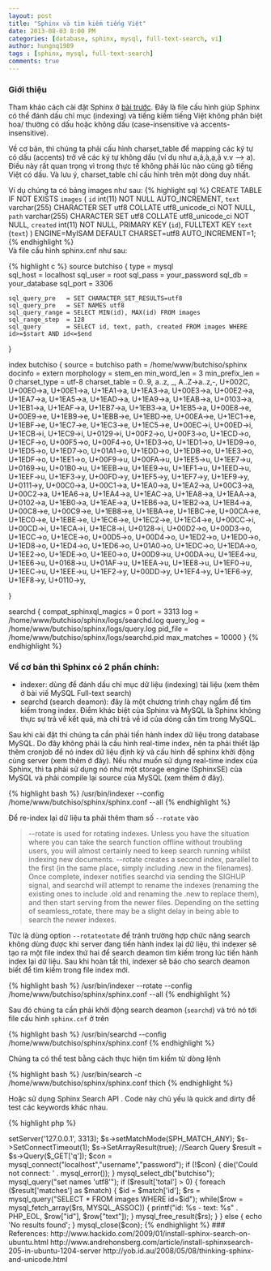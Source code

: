```yaml
---
layout: post
title: "Sphinx và tìm kiếm tiếng Việt"
date: 2013-08-03 8:00 PM
categories: [database, sphinx, mysql, full-text-search, vi]
author: hungnq1989
tags : [sphinx, mysql, full-text-search]
comments: true
---
```


### Giới thiệu
Tham khảo cách cài đặt Sphinx ở [bài trước](/2012/04/cai-va-chay-thu-sphinx-tren-windows.html). Đây là file cấu hình giúp Sphinx có thể đánh dấu chỉ mục (indexing) và tiếng kiếm tiếng Việt không phân biệt hoa/ thường có dấu hoặc không dấu (case-insensitive và accents-insensitive).

Về cơ bản, thì chúng ta phải cấu hình charset_table để mapping các ký tự có dấu (accents) trở về các ký tự không dấu (ví dụ như a,á,à,ạ,ã v.v --> a). Điều này rất quan trọng vì trong thực tế không phải lúc nào cũng gõ tiếng Việt có dấu. Và lưu ý, charset_table chỉ cấu hình trên một dòng duy nhất.

Ví dụ chúng ta có bảng images như sau:
{% highlight sql %}
CREATE TABLE IF NOT EXISTS `images` (
  `id` int(11) NOT NULL AUTO_INCREMENT,
  `text` varchar(255) CHARACTER SET utf8 COLLATE utf8_unicode_ci NOT NULL,
  `path` varchar(255) CHARACTER SET utf8 COLLATE utf8_unicode_ci NOT NULL,
  `created` int(11) NOT NULL,
  PRIMARY KEY (`id`),
  FULLTEXT KEY `text` (`text`)
) ENGINE=MyISAM  DEFAULT CHARSET=utf8 AUTO_INCREMENT=1;
{% endhighlight %}  
Và file cấu hình sphinx.cnf như sau:

{% highlight c %}
source butchiso {
    type     = mysql   
    sql_host = localhost
    sql_user = root
    sql_pass = your_password
    sql_db   = your_database
    sql_port = 3306
    
    sql_query_pre   = SET CHARACTER_SET_RESULTS=utf8
    sql_query_pre   = SET NAMES utf8
    sql_query_range = SELECT MIN(id), MAX(id) FROM images
    sql_range_step  = 128
    sql_query       = SELECT id, text, path, created FROM images WHERE id>=$start AND id<=$end
}
 
index butchiso {
    source = butchiso
    path = /home/www/butchiso/sphinx
    docinfo = extern
    morphology = stem_en
    min_word_len = 3
    min_prefix_len = 0
    charset_type   = utf-8
    charset_table = 0..9, a..z, _, A..Z->a..z,-, U+002C, \
    U+00E0->a, U+00E1->a, U+1EA1->a, U+1EA3->a, U+00E3->a, U+00E2->a, U+1EA7->a, U+1EA5->a, U+1EAD->a, U+1EA9->a, U+1EAB->a, U+0103->a, U+1EB1->a, U+1EAF->a, U+1EB7->a, U+1EB3->a, U+1EB5->a, U+00E8->e, U+00E9->e, U+1EB9->e, U+1EBB->e, U+1EBD->e, U+00EA->e, U+1EC1->e, U+1EBF->e, U+1EC7->e, U+1EC3->e, U+1EC5->e, U+00EC->i, U+00ED->i, U+1ECB->i, U+1EC9->i, U+0129->i, U+00F2->o, U+00F3->o, U+1ECD->o, U+1ECF->o, U+00F5->o, U+00F4->o, U+1ED3->o, U+1ED1->o, U+1ED9->o, U+1ED5->o, U+1ED7->o, U+01A1->o, U+1EDD->o, U+1EDB->o, U+1EE3->o, U+1EDF->o, U+1EE1->o, U+00F9->u, U+00FA->u, U+1EE5->u, U+1EE7->u, U+0169->u, U+01B0->u, U+1EEB->u, U+1EE9->u, U+1EF1->u, U+1EED->u, U+1EEF->u, U+1EF3->y, U+00FD->y, U+1EF5->y, U+1EF7->y, U+1EF9->y, U+0111->y, U+00C0->a, U+00C1->a, U+1EA0->a, U+1EA2->a, U+00C3->a, U+00C2->a, U+1EA6->a, U+1EA4->a, U+1EAC->a, U+1EA8->a, U+1EAA->a, U+0102->a, U+1EB0->a, U+1EAE->a, U+1EB6->a, U+1EB2->a, U+1EB4->a, U+00C8->e, U+00C9->e, U+1EB8->e, U+1EBA->e, U+1EBC->e, U+00CA->e, U+1EC0->e, U+1EBE->e, U+1EC6->e, U+1EC2->e, U+1EC4->e, U+00CC->i, U+00CD->i, U+1ECA->i, U+1EC8->i, U+0128->i, U+00D2->o, U+00D3->o, U+1ECC->o, U+1ECE->o, U+00D5->o, U+00D4->o, U+1ED2->o, U+1ED0->o, U+1ED8->o, U+1ED4->o, U+1ED6->o, U+01A0->o, U+1EDC->o, U+1EDA->o, U+1EE2->o, U+1EDE->o, U+1EE0->o, U+00D9->u, U+00DA->u, U+1EE4->u, U+1EE6->u, U+0168->u, U+01AF->u, U+1EEA->u, U+1EE8->u, U+1EF0->u, U+1EEC->u, U+1EEE->u, U+1EF2->y, U+00DD->y, U+1EF4->y, U+1EF6->y, U+1EF8->y, U+0110->y,

}
 

searchd {
    compat_sphinxql_magics = 0
    port = 3313
    log = /home/www/butchiso/sphinx/logs/searchd.log
    query_log = /home/www/butchiso/sphinx/logs/query.log
    pid_file = /home/www/butchiso/sphinx/logs/searchd.pid
    max_matches = 10000
}
{% endhighlight %}


### Về cơ bản thì Sphinx có 2 phần chính:
* indexer: dùng để đánh dấu chỉ mục dữ liệu (indexing) tài liệu (xem thêm ở bài viế MySQL Full-text search)
* searchd (search deamon): đây là một chương trình chạy ngầm để tìm kiếm trong index. Điểm khác biệt của Sphinx và MySQL là Sphinx không thực sự trả về kết quả, mà chỉ trả về id của dòng cần tìm trong MySQL.

Sau khi cài đặt thì chúng ta cần phải tiến hành index dữ liệu trong database MySQL. Do đây không phải là cấu hình real-time index, nên ta phải thiết lập thêm cronjob để nó index dữ liệu định kỳ và cấu hình để sphinx khởi động cùng server (xem thêm ở đây). Nếu như muốn sử dụng real-time index của Sphinx, thì ta phải sử dụng nó như một storage engine (SphinxSE) của MySQL và phải compile lại source của MySQL (xem thêm ở đây).

{% highlight bash %}
/usr/bin/indexer --config /home/www/butchiso/sphinx/sphinx.conf --all
{% endhighlight %}

Để re-index lại dữ liệu ta phải thêm tham số `--rotate` vào

> --rotate is used for rotating indexes. Unless you have the situation where you can take the search function offline without troubling users, you will almost certainly need to keep search running whilst indexing new documents. --rotate creates a second index, parallel to the first (in the same place, simply including .new in the filenames). Once complete, indexer notifies searchd via sending the SIGHUP signal, and searchd will attempt to rename the indexes (renaming the existing ones to include .old and renaming the .new to replace them), and then start serving from the newer files. Depending on the setting of seamless_rotate, there may be a slight delay in being able to search the newer indexes.

Tức là dùng option `--rotateotate` để tránh trường hợp chức năng search không dùng được khi server đang tiến hành index lại dữ liệu, thì indexer sẽ tạo ra một file index thứ hai để search deamon tìm kiếm trong lúc tiến hành index lại dữ liệu. Sau khi hoàn tất thì, indexer sẽ báo cho search deamon biết để tìm kiếm trong file index mới.

{% highlight bash %}
 /usr/bin/indexer --rotate --config /home/www/butchiso/sphinx/sphinx.conf --all
{% endhighlight %}

Sau đó chúng ta cần phải khởi động search deamon (`searchd`) và trỏ nó tới file cấu hình `sphinx.cnf` ở trên

{% highlight bash %}
/usr/bin/searchd --config  /home/www/butchiso/sphinx/sphinx.conf
{% endhighlight %}

Chúng ta có thể test bằng cách thực hiện tìm kiếm từ dòng lệnh

{% highlight bash %}
/usr/bin/search -c /home/www/butchiso/sphinx/sphinx.conf thich
{% endhighlight %}

Hoặc sử dụng Sphinx Search API . Code này chủ yếu là quick and dirty để test các keywords khác nhau.

{% highlight php %}
<?php
require_once('sphinxapi.php');
//Sphinx
$s = new SphinxClient();
$s->setServer('127.0.0.1', 3313);
$s->setMatchMode(SPH_MATCH_ANY);
$s->SetConnectTimeout(1);
$s->SetArrayResult(true);
//Search Query
$result = $s->Query($_GET['q']);

$con = mysql_connect("localhost","username","password");
if (!$con)
{
  die('Could not connect: ' . mysql_error());
}
mysql_select_db("butchiso");
mysql_query("set names 'utf8'");   
if ($result['total'] > 0) {
 foreach ($result['matches'] as $match) 
 {  
  $id = $match['id'];
  $rs = mysql_query("SELECT * FROM images WHERE id=$id");
  while($row = mysql_fetch_array($rs, MYSQL_ASSOC))
  {
   printf("id: %s  - text: %s" . PHP_EOL, $row["id"], $row["text"]);
  }
  mysql_free_result($rs);
 }
} 
else 
{
 echo 'No results found';       
}

mysql_close($con); 
{% endhighlight %}

### References:
http://www.hackido.com/2009/01/install-sphinx-search-on-ubuntu.html
http://www.andrehonsberg.com/article/install-sphinxsearch-205-in-ubuntu-1204-server
http://yob.id.au/2008/05/08/thinking-sphinx-and-unicode.html

